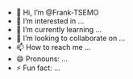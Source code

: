 - 👋 Hi, I’m @Frank-TSEMO
- 👀 I’m interested in ...
- 🌱 I’m currently learning ...
- 💞️ I’m looking to collaborate on ...
- 📫 How to reach me ...
- 😄 Pronouns: ...
- ⚡ Fun fact: ...

<!---
Frank-TSEMO/Frank-TSEMO is a ✨ special ✨ repository because its `README.md` (this file) appears on your GitHub profile.
You can click the Preview link to take a look at your changes.
--->

